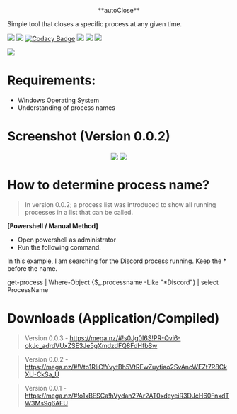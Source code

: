 <p align="center">
  **autoClose**
</p>

Simple tool that closes a specific process at any given time.

<img src="https://img.shields.io/github/issues/deanfx/autoClose?style=plastic"> <img src="https://img.shields.io/github/repo-size/deanfx/autoClose?style=plastic"> [![Codacy Badge](https://api.codacy.com/project/badge/Grade/ab202e87a2564e02bc6507de6bf92660)](https://www.codacy.com/manual/deanfx/autoClose?utm_source=github.com&amp;utm_medium=referral&amp;utm_content=deanfx/autoClose&amp;utm_campaign=Badge_Grade) <img src="https://img.shields.io/github/last-commit/deanfx/autoClose?style=plastic"> <img src="https://img.shields.io/github/contributors/deanfx/autoClose?style=plastic"> <img src="https://img.shields.io/github/last-commit/deanfx/autoClose?style=plastic">

<img src="https://img.shields.io/twitter/follow/deanfx?style=plastic">

# Requirements:
- Windows Operating System
- Understanding of process names

# Screenshot (Version 0.0.2)
<p align="center">
<img align="center" src="https://i.imgur.com/cxvaAA8.png"> <img align="center" src="https://i.imgur.com/bsjApGf.png"> 
</p>

# How to determine process name?
> In version 0.0.2; a process list was introduced to show all running processes in a list that can be called.

**[Powershell / Manual Method]**
- Open powershell as administrator
- Run the following command.

In this example, I am searching for the Discord process running. Keep the * before the name.

get-process | Where-Object {$_.processname -Like "*Discord"} | select ProcessName


# Downloads (Application/Compiled)
> Version 0.0.3 - https://mega.nz/#!s0Jg0I6S!PR-Qvi6-okJc_adrdVUxZSE3Je5gXmdzdFQ8FdHfbSw

> Version 0.0.2 - https://mega.nz/#!Vto1RIiC!YvytBh5VtRFwZuytiao2SvAncWEZt7R8CkXU-CkSa_U

> Version 0.0.1 - https://mega.nz/#!o1xBESCa!hVydan27Ar2AT0xdeyeiR3DJcH60FnxdTW3Ms9q6AFU



